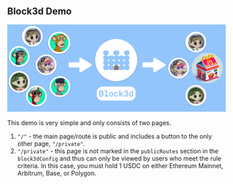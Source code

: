 ## Block3d Demo

![image](./public/block3d-infographic.png)

This demo is very simple and only consists of two pages.

1. `"/"` - the main page/route is public and includes a button to the only other page, `"/private"`.
2. `"/private"` - this page is not marked in the `publicRoutes` section in the `block3dConfig` and thus can only be viewed by users who meet the rule criteria. In this case, you must hold 1 USDC on either Ethereum Mainnet, Arbitrum, Base, or Polygon.
